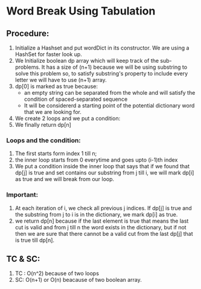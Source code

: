 # Word Break Using Tabulation

## Procedure:
1. Initialize a Hashset and put wordDict in its constructor. We are using a HashSet for faster look up.
2. We Initialize boolean dp array which will keep track of the sub-problems. It has a size of (n+1) because we will be using substring to solve this problem so, to satisfy  substring's property to include every letter we will have to use (n+1) array.
3. dp[0] is marked as true because:
     - an empty string can be separated from the whole and will satisfy the condition of spaced-separated sequence
     - It will be considererd a starting point of the potential dictionary word that we are looking for.
4. We create 2 loops and we put a condition:
5. We finally return dp[n]

### Loops and the condition:
1. The first starts form index 1 till n;
2. the inner loop starts from 0 everytime and goes upto (i-1)th index
3. We put a condition inside the inner loop that says that if we found that dp[j] is true and set contains our substring from j till i, we will mark dp[i] as true and we will break from our loop.

### Important:
1. At each iteration of i, we check all previous j indices. If dp[j] is true and the substring from j to i is in the dictionary, we mark dp[i] as true.
2. we return dp[n] because if the last element is true that means the last cut is valid and from j till n the word exists in the dictionary, but if not then we are sure that there cannot be a valid cut from the last dp[j] that is true till dp[n].

## TC & SC:
1. TC : O(n^2) because of two loops
2. SC: O(n+1) or O(n) beacause of two boolean array.
